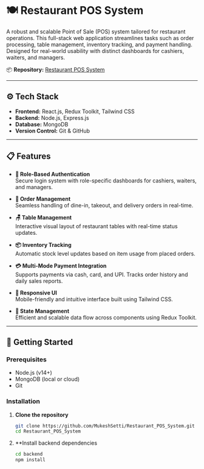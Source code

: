 # 🍽️ Restaurant POS System

A robust and scalable Point of Sale (POS) system tailored for restaurant operations. This full-stack web application streamlines tasks such as order processing, table management, inventory tracking, and payment handling. Designed for real-world usability with distinct dashboards for cashiers, waiters, and managers.

📦 **Repository:** [Restaurant POS System](https://github.com/MukeshSetti/Restaurant_POS_System)

---

## ⚙️ Tech Stack

- **Frontend:** React.js, Redux Toolkit, Tailwind CSS  
- **Backend:** Node.js, Express.js  
- **Database:** MongoDB  
- **Version Control:** Git & GitHub

---

## 📋 Features

- **🔐 Role-Based Authentication**  
  Secure login system with role-specific dashboards for cashiers, waiters, and managers.

- **🧾 Order Management**  
  Seamless handling of dine-in, takeout, and delivery orders in real-time.

- **🪑 Table Management**  
  Interactive visual layout of restaurant tables with real-time status updates.

- **📦 Inventory Tracking**  
  Automatic stock level updates based on item usage from placed orders.

- **💳 Multi-Mode Payment Integration**  
  Supports payments via cash, card, and UPI. Tracks order history and daily sales reports.

- **📱 Responsive UI**  
  Mobile-friendly and intuitive interface built using Tailwind CSS.

- **🔄 State Management**  
  Efficient and scalable data flow across components using Redux Toolkit.

---

## 🚀 Getting Started

### Prerequisites

- Node.js (v14+)
- MongoDB (local or cloud)
- Git

### Installation

1. **Clone the repository**
   ```bash
   git clone https://github.com/MukeshSetti/Restaurant_POS_System.git
   cd Restaurant_POS_System

2. **Install backend dependencies
   ```bash
   cd backend
   npm install
